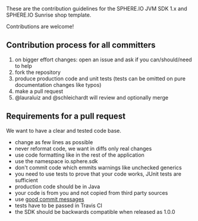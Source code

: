 These are the contribution guidelines for the SPHERE.IO JVM SDK 1.x and SPHERE.IO Sunrise shop template.

Contributions are welcome!

## Contribution process for all committers

1. on bigger effort changes: open an issue and ask if you can/should/need to help
1. fork the repository
1. produce production code and unit tests (tests can be omitted on pure documentation changes like typos)
1. make a pull request
1. @lauraluiz and @schleichardt will review and optionally merge

## Requirements for a pull request

We want to have a clear and tested code base.

* change as few lines as possible
* never reformat code, we want in diffs only real changes
* use code formatting like in the rest of the application
* use the namespace io.sphere.sdk
* don't commit code which emmits warnings like unchecked generics
* you need to use tests to prove that your code works, JUnit tests are sufficient
* production code should be in Java
* your code is from you and not copied from third party sources
* use [good commit messages](http://tbaggery.com/2008/04/19/a-note-about-git-commit-messages.html)
* tests have to be passed in Travis CI
* the SDK should be backwards compatible when released as 1.0.0
